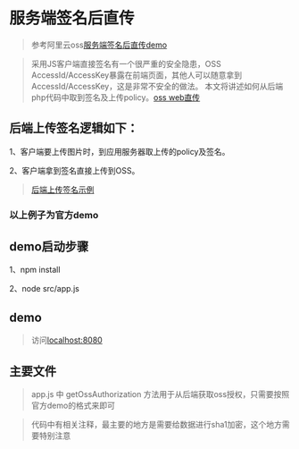 # 服务端签名后直传
> 参考阿里云oss[服务端签名后直传demo](https://help.aliyun.com/document_detail/31926.html?spm=a2c4g.11186623.2.1.qwjpUv)

> 采用JS客户端直接签名有一个很严重的安全隐患，OSS AccessId/AccessKey暴露在前端页面，其他人可以随意拿到AccessId/AccessKey，这是非常不安全的做法。 本文将讲述如何从后端php代码中取到签名及上传policy。[oss web直传](http://oss-demo.aliyuncs.com/oss-h5-upload-js-direct/index.html)

## 后端上传签名逻辑如下：
1、客户端要上传图片时，到应用服务器取上传的policy及签名。

2、客户端拿到签名直接上传到OSS。

> [后端上传签名示例](http://oss-demo.aliyuncs.com/oss-h5-upload-js-php/index.html?spm=a2c4g.11186623.2.1.Thc1Ax)


### 以上例子为官方demo

## demo启动步骤

1、npm install

2、node src/app.js

## demo
> 访问[localhost:8080](http://localhost:8080)

## 主要文件
> app.js 中 getOssAuthorization 方法用于从后端获取oss授权，只需要按照官方demo的格式来即可

> 代码中有相关注释，最主要的地方是需要给数据进行sha1加密，这个地方需要特别注意
